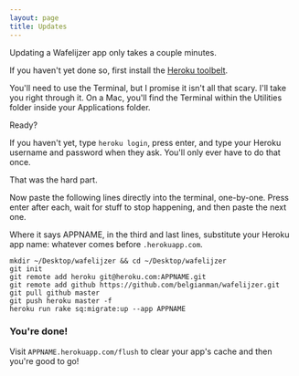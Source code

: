 ```yaml
---
layout: page
title: Updates
---
```


<p class="lead">
Updating a Wafelijzer app only takes a couple minutes.
</p>

If you haven't yet done so, first install the [Heroku toolbelt](https://toolbelt.heroku.com/).

You'll need to use the Terminal, but I promise it isn't all that scary. I'll take you right through it. On a Mac, you'll find the Terminal within the Utilities folder inside your Applications folder.

Ready?

If you haven't yet, type `heroku login`, press enter, and type your Heroku username and password when they ask. You'll only ever have to do that once.

That was the hard part.

Now paste the following lines directly into the terminal, one-by-one. Press enter after each, wait for stuff to stop happening, and then paste the next one.

Where it says APPNAME, in the third and last lines, substitute your Heroku app name: whatever comes before `.herokuapp.com`.

    mkdir ~/Desktop/wafelijzer && cd ~/Desktop/wafelijzer
    git init
    git remote add heroku git@heroku.com:APPNAME.git
    git remote add github https://github.com/belgianman/wafelijzer.git
    git pull github master
    git push heroku master -f
    heroku run rake sq:migrate:up --app APPNAME


### You're done!

Visit `APPNAME.herokuapp.com/flush` to clear your app's cache and then you're good to go!
